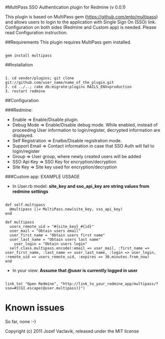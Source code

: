 #MultiPass SSO Authentication plugin for Redmine (v 0.0.1)

This plugin is based on MultiPass gem (https://github.com/entp/multipass) and allows
users to login to the application with Single Sign On (SSO) link.
Configuration on both sides (Redmine and Custom app) is needed. Please read Configuration
instruction.

##Requirements
This plugin requires MultiPass gem installed.
<pre><code>
gem install multipass
</code></pre>


##Installation

<pre><code>
1. cd vendor/plugins; git clone git://github.com/user_name/name_of_the_plugin.git
2. cd ../..; rake db:migrate:plugins RAILS_ENV=production
3. restart redmine
</code></pre>

##Configuration

###Redmine:

* Enable => Enable/Disable plugin.
* Debug Mode => Enable/Disable debug mode. While enabled, instead of proceeding
  User information to login/register, decrypted information are displayed.
* Self Registration => Enalbe/Disable registration mode.
* Support Email => Contact information in case that SSO Auth will fail to login/register
* Group => User group, where newly created users will be added
* SSO Api Key => SSO Key for encryption/decryption
* Site Key => Site key used for encryption/decryption


###Custom app: EXAMPLE USSAGE
- In User.rb model:
**site_key and sso_api_key are string values from redmine settings**

<pre><code>
def self.multipass
  @multipass ||= MultiPass.new(site_key, sso_api_key)
end

def multipass
  users_remote_uid = "#{site_key}_#{id}"
  user_mail = "Obtain users email"
  user_first_name = "Obtain users first name"
  user_last_name = "Obtain users last name"
	user_login = "Obtain users login"
  self.class.multipass.encode(:email => user_mail, :first_name => user_first_name, :last_name => user_last_name, :login => user_login, :remote_uid => users_remote_uid, :expires => 30.minutes.from_now)
end
</code></pre>

- In your view:
**Assume that @user is currently logged in user**

<pre><code>
link_to( "Open Redmine", "http://link_to_your_redmine_app/multipass/?sso=#{CGI.escape(@user.multipass)}")
</code></pre>

Known issues
=======

So far, none :-)

Copyright (c) 2011 Jozef Vaclavik, released under the MIT license
